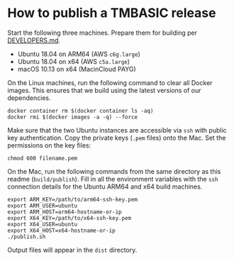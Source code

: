 # How to publish a TMBASIC release

Start the following three machines. Prepare them for building per [DEVELOPERS.md](../../DEVELOPERS.md).

- Ubuntu 18.04 on ARM64 (AWS `c6g.large`)
- Ubuntu 18.04 on x64 (AWS `c5a.large`)
- macOS 10.13 on x64 (MacinCloud PAYG)

On the Linux machines, run the following command to clear all Docker images. This ensures that we build using the latest versions of our dependencies.

```
docker container rm $(docker container ls -aq)
docker rmi $(docker images -a -q) --force
```

Make sure that the two Ubuntu instances are accessible via `ssh` with public key authentication. Copy the private keys (`.pem` files) onto the Mac. Set the permissions on the key files:

```
chmod 600 filename.pem
```

On the Mac, run the following commands from the same directory as this readme (`build/publish`). Fill in all the environment variables with the `ssh` connection details for the Ubuntu ARM64 and x64 build machines.

```
export ARM_KEY=/path/to/arm64-ssh-key.pem
export ARM_USER=ubuntu
export ARM_HOST=arm64-hostname-or-ip
export X64_KEY=/path/to/x64-ssh-key.pem
export X64_USER=ubuntu
export X64_HOST=x64-hostname-or-ip
./publish.sh
```

Output files will appear in the `dist` directory.
